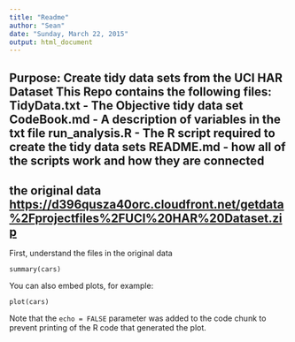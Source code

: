 ```yaml
---
title: "Readme"
author: "Sean"
date: "Sunday, March 22, 2015"
output: html_document
---
```

Purpose: Create tidy data sets from the UCI HAR Dataset
This Repo contains the following files:
TidyData.txt - The Objective tidy data set
CodeBook.md - A description of variables in the txt file
run_analysis.R - The R script required to create the tidy data sets
README.md - how all of the scripts work and how they are connected
---
the original data 
https://d396qusza40orc.cloudfront.net/getdata%2Fprojectfiles%2FUCI%20HAR%20Dataset.zip
---
First, understand the files in the original data

```{r}
summary(cars)
```

You can also embed plots, for example:

```{r, echo=FALSE}
plot(cars)
```

Note that the `echo = FALSE` parameter was added to the code chunk to prevent printing of the R code that generated the plot.
